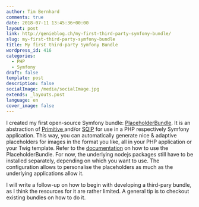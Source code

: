 ```yaml
---
author: Tim Bernhard
comments: true
date: 2018-07-11 13:45:36+00:00
layout: post
link: http://genieblog.ch/my-first-third-party-symfony-bundle/
slug: my-first-third-party-symfony-bundle
title: My first third-party Symfony Bundle
wordpress_id: 416
categories:
  - PHP
  - Symfony
draft: false
template: post
description: false
socialImage: /media/socialImage.jpg
extends: _layouts.post
language: en
cover_image: false
---
```


I created my first open-source Symfony bundle: [PlaceholderBundle](https://github.com/BernhardWebstudio/PlaceholderBundle). It is an abstraction of [Primitive ](https://github.com/fogleman/primitive) and/or [SQIP](https://github.com/technopagan/sqip/blob/master/README.md) for use in a PHP respectively Symfony application. This way, you can automatically generate nice & adaptive placeholders for images in the format you like, all in your PHP application or your Twig template. Refer to the [documentation](https://github.com/BernhardWebstudio/PlaceholderBundle/blob/master/README.md) on how to use the PlaceholderBundle. For now, the underlying nodejs packages still have to be installed separately, depending on which you want to use. The configuration allows to personalise the placeholders as much as the underlying applications allow it.

I will write a follow-up on how to begin with developing a third-pary bundle, as I think the resources for it are rather limited. A general tip is to checkout existing bundles on how to do it.

